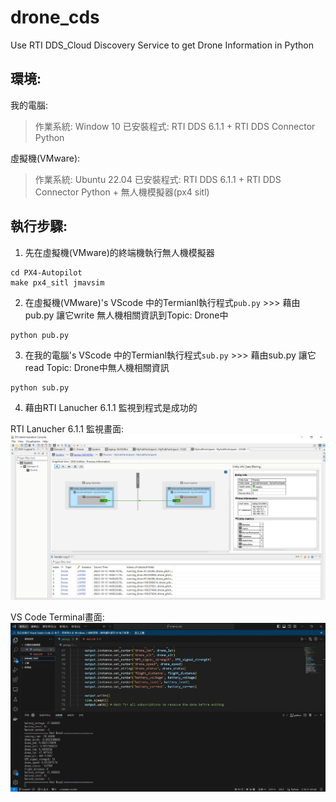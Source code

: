 # drone_cds
Use RTI DDS_Cloud Discovery Service to get Drone Information in Python
## 環境:
我的電腦:
> 作業系統: Window 10
> 已安裝程式: RTI DDS 6.1.1 + RTI DDS Connector Python

虛擬機(VMware):
> 作業系統: Ubuntu 22.04
> 已安裝程式: RTI DDS 6.1.1 + RTI DDS Connector Python + 無人機模擬器(px4 sitl)

## 執行步驟:
1. 先在虛擬機(VMware)的終端機執行無人機模擬器
```
cd PX4-Autopilot
make px4_sitl jmavsim
```
2. 在虛擬機(VMware)'s VScode 中的Termianl執行程式`pub.py` >>> 藉由pub.py 讓它write 無人機相關資訊到Topic: Drone中
```
python pub.py
```
3. 在我的電腦's VScode 中的Termianl執行程式`sub.py` >>> 藉由sub.py 讓它read Topic: Drone中無人機相關資訊
```
python sub.py
```
4. 藉由RTI Lanucher 6.1.1 監視到程式是成功的

RTI Lanucher 6.1.1 監視畫面:
![image](https://github.com/littlehigh/drone_cds/blob/main/images/CDS_Success_RTI%20Launcher.JPG)

VS Code Terminal畫面:
![image](https://github.com/littlehigh/drone_cds/blob/main/images/CDS_Success_VS%20code.JPG)

